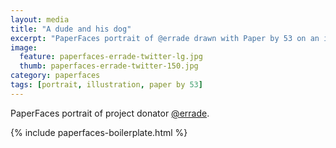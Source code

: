 ```yaml
---
layout: media
title: "A dude and his dog"
excerpt: "PaperFaces portrait of @errade drawn with Paper by 53 on an iPad."
image: 
  feature: paperfaces-errade-twitter-lg.jpg
  thumb: paperfaces-errade-twitter-150.jpg
category: paperfaces
tags: [portrait, illustration, paper by 53]
---
```


PaperFaces portrait of project donator [@errade](http://twitter.com/errade).

{% include paperfaces-boilerplate.html %}